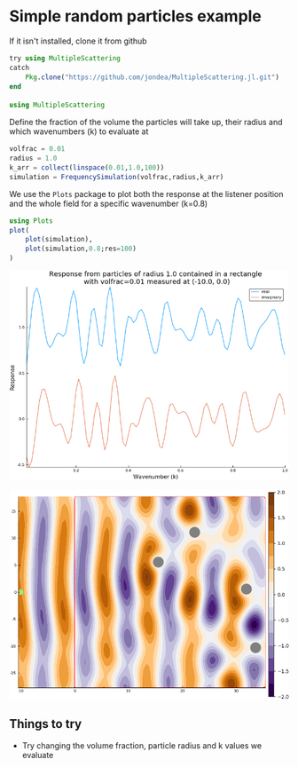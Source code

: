 # Simple random particles example

If it isn't installed, clone it from github
```julia
try using MultipleScattering
catch
    Pkg.clone("https://github.com/jondea/MultipleScattering.jl.git")
end

using MultipleScattering
```

Define the fraction of the volume the particles will take up, their radius and
which wavenumbers (k) to evaluate at
```julia
volfrac = 0.01
radius = 1.0
k_arr = collect(linspace(0.01,1.0,100))
simulation = FrequencySimulation(volfrac,radius,k_arr)
```

We use the `Plots` package to plot both the response at the listener position
and the whole field for a specific wavenumber (k=0.8)
```julia
using Plots
plot(
    plot(simulation),
    plot(simulation,0.8;res=100)
)
```

![Plot of response against wavenumber](plot_simulation.png)

![Plot real part of acoustic field](plot_field.png)

## Things to try
- Try changing the volume fraction, particle radius and k values we evaluate
